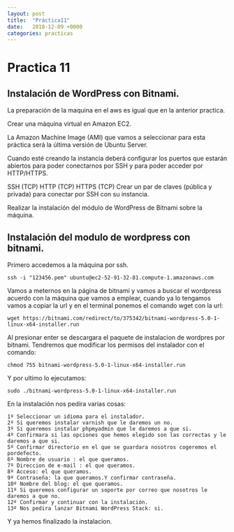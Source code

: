 ```yaml
---
layout: post
title:  "Práctica11"
date:   2018-12-09 +0000
categories: practicas
---
```




# Practica 11

## Instalación de WordPress con Bitnami.

La preparación de la maquina en el aws es igual que en la anterior practica.

Crear una máquina virtual en Amazon EC2.

La Amazon Machine Image (AMI) que vamos a seleccionar para esta práctica será la última versión de Ubuntu Server.

Cuando esté creando la instancia deberá configurar los puertos que estarán abiertos para poder conectarnos por SSH y para poder acceder por HTTP/HTTPS.

SSH (TCP)
HTTP (TCP)
HTTPS (TCP)
Crear un par de claves (pública y privada) para conectar por SSH con su instancia.

Realizar la instalación del módulo de WordPress de Bitnami sobre la máquina.


## Instalación del modulo de wordpress con bitnami.

Primero accedemos a la máquina por ssh.
```
ssh -i "123456.pem" ubuntu@ec2-52-91-32-81.compute-1.amazonaws.com
```
Vamos a meternos en la página de bitnami y vamos a buscar el wordpress acuerdo con la máquina que vamos a emplear,
cuando ya lo tengamos vamos a copiar la url y en el terminal ponemos el comando wget con la url:
```
wget https://bitnami.com/redirect/to/375342/bitnami-wordpress-5.0-1-linux-x64-installer.run
```
Al presionar enter se descargara el paquete de instalacion de wordpres por bitnami.
Tendremos que modificar los permisos del instalador con el comando:
```
chmod 755 bitnami-wordpress-5.0-1-linux-x64-installer.run
```
Y por ultimo lo ejecutamos:
```
sudo ./bitnami-wordpress-5.0-1-linux-x64-installer.run
```
En la instalación nos pedira varias cosas:
```
1º Seleccionar un idioma para el instalador.
2º Si queremos instalar varnish que le daremos un no.
3º Si queremos instalar phpmyadmin que le daremos a que si.
4º Confirmara si las opciones que hemos elegido son las correctas y le daremos a que si.
5º Confirmar directorio en el que se guardara nosotros cogeremos el pordefecto.
6º Nombre de usuario : el que queramos.
7º Direccion de e-mail : el que queramos.
8º Acceso: el que queramos.
9º Contraseña: la que queramos.Y confirmar contraseña.
10º Nombre del blog: el que queramos.
11º Si queremos configurar un soporte por correo que nosotros le daremos a que no.
12º Confirmar y continuar con la instalación.
13º Nos pedira lanzar Bitnami WordPress Stack: si.
```
Y ya hemos finalizado la instalacion.
